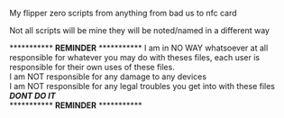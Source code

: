 My flipper zero scripts from anything from bad us to nfc card

Not all scripts will be mine they will be noted/named in a different way

*********** **REMINDER** ***********
I am in NO WAY whatsoever at all responsible for whatever you may do with theses files, each user is responsible for their own uses of these files. \
I am NOT responsible for any damage to any devices \
I am NOT responsible for any legal troubles you get into with these files ***DONT DO IT*** \
*********** **REMINDER** ***********
